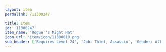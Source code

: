 ```yaml
---
layout: item
permalink: /11300247

title: Item
id: '11300247'
item_name: 'Rogue''s Might Hat'
icon_url: 'item/icon/11300010.png'
sub_header: ['Requires Level 24', 'Job: Thief, Assassin', 'Gender: All']
---
```

